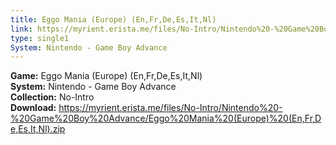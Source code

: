 ```yaml
---
title: Eggo Mania (Europe) (En,Fr,De,Es,It,Nl)
link: https://myrient.erista.me/files/No-Intro/Nintendo%20-%20Game%20Boy%20Advance/Eggo%20Mania%20(Europe)%20(En,Fr,De,Es,It,Nl).zip
type: single1
System: Nintendo - Game Boy Advance
---
```

<b>Game:</b> Eggo Mania (Europe) (En,Fr,De,Es,It,Nl)<br>
<b>System:</b> Nintendo - Game Boy Advance<br>
<b>Collection:</b> No-Intro<br>
<b>Download:</b> https://myrient.erista.me/files/No-Intro/Nintendo%20-%20Game%20Boy%20Advance/Eggo%20Mania%20(Europe)%20(En,Fr,De,Es,It,Nl).zip